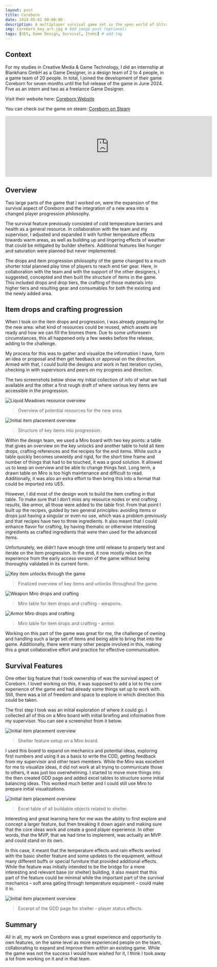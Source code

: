 ```yaml
---
layout: post
title: Coreborn
date: 2024-05-01 00:00:00
description: A multiplayer survival game set in the open world of Ultracore. Build, grow and defend your town.
img: Coreborn_key_art.jpg # Add image post (optional)
tags: [UE5, Game Design, Survival, Items] # add tag
---
```

## Context
For my studies in Creative Media & Game Technology, I did an internship at Blankhans GmbH as a Game Designer, in a design team of 2 to 4 people, in a game team of 20 people. In total, I joined the development of their game Coreborn for seven months until the full release of the game in June 2024. Five as an intern and two as a freelance Game Designer.

Visit their website here: [Coreborn Website][coreborn-website]

You can check out the game on steam: [Coreborn on Steam][coreborn-steam]
<iframe src="https://store.steampowered.com/widget/1926090/" frameborder="0" width="646" height="190"></iframe>

## Overview
Two large parts of the game that I worked on, were the expansion of the survival aspect of Coreborn and the integration of a new area into a changed player progression philosophy.

The survival feature previously consisted of cold temperature barriers and health as a general resource. In collaboration with the team and my supervisor, I adjusted and expanded it with further temperature effects towards warm areas, as well as building up and lingering effects of weather that could be mitigated by builder shelters. Additional features like hunger and saturation were planned but never implemented.

The drops and item progression philosophy of the game changed to a much shorter total planned play time of players to reach end tier gear. Here, in collaboration with the team and with the support of the other designers, I suggested, concepted and then built the structure of items in the game. This included drops and drop tiers, the crafting of those materials into higher tiers and resulting gear and consumables for both the existing and the newly added area.

## Item drops and crafting progression
When I took on the item drops and progression, I was already preparing for the new area: what kind of resources could be reused, which assets are ready and how we can fill the biomes there. Due to some unforeseen circumstances, this all happened only a few weeks before the release, adding to the challenge.

My process for this was to gather and visualize the information I have, form an idea or proposal and then get feedback or approval on the direction. Armed with that, I could build the designs and work in fast iteration cycles, checking in with supervisors and peers on my progress and direction.

The two screenshots below show my initial collection of info of what we had available and the other a first rough draft of where various key items are accessible in the progression.

![Liquid Meadows resource overview]({{site.baseurl}}/assets/img/Coreborn/01-LMResourceOverview.png)
> Overview of potential resources for the new area.

![Initial item placement overview]({{site.baseurl}}/assets/img/Coreborn/02-InitialOverview.png)
> Structure of key items into progression.

Within the design team, we used a Miro board with two key points: a table that gives an overview on the key unlocks and another table to hold all item drops, crafting references and the recipes for the end items. While such a table quickly becomes unwieldy and rigid, for the short time frame and number of things that had to be touched, it was a good solution. It allowed us to keep an overview and be able to change things fast. Long term, a drawn table on Miro is too high maintenance and difficult to read. Additionally, it was also an extra effort to then bring this into a format that could be imported into UE5.

However, I did most of the design work to build the item crafting in that table. To make sure that I don’t miss any resource nodes or end crafting results, like armor, all those were added to the table first. From that point I built up the recipes, guided by two general principles: avoiding items or drops just having a singular or even no use, which was a problem previously and that recipes have two to three ingredients. It also meant that I could enhance flavor for crafting, by having thematic or otherwise interesting ingredients as crafted ingredients that were then used for the advanced items.

Unfortunately, we didn’t have enough time until release to properly test and iterate on the item progression. In the end, it now mostly relies on the experience from the early access version of the game without being thoroughly validated in its current form.

![Key item unlocks through the game]({{site.baseurl}}/assets/img/Coreborn/03-ProgressionOverview.png)
> Finalized overview of key items and unlocks throughout the game.

![Weapon Miro drops and crafting]({{site.baseurl}}/assets/img/Coreborn/04-LM-Items-1.png)
> Miro table for item drops and crafting - weapons.

![Armor Miro drops and crafting]({{site.baseurl}}/assets/img/Coreborn/05-Ambros-Items-1.png)
> Miro table for item drops and crafting - armor.

Working on this part of the game was great for me, the challenge of owning and handling such a large set of items and being able to bring that into the game. Additionally, there were many other people involved in this, making this a great collaborative effort and practice for effective communication.

## Survival Features
One other big feature that I took ownership of was the survival aspect of Coreborn. I loved working on this, it was supposed to add a lot to the core experience of the game and had already some things set up to work with. Still, there was a lot of freedom and space to explore in which direction this could be taken.

The first step I took was an initial exploration of where it could go. I collected all of this on a Miro board with initial briefing and information from my supervisor. You can see a screenshot from it below.

![Initial item placement overview]({{site.baseurl}}/assets/img/Coreborn/06-ShelterMiroSetup.png)
> Shelter feature setup on a Miro board.

I used this board to expand on mechanics and potential ideas, exploring first numbers and using it as a basis to write the CDD, getting feedback from my supervisor and other team members. While the Miro was excellent for me to visualize ideas, it did not work at all trying to communicate those to others, it was just too overwhelming. I started to move more things into the then created GDD page and added excel tables to structure some initial balancing ideas. This worked much better and I could still use Miro to prepare initial visualizations.

![Initial item placement overview]({{site.baseurl}}/assets/img/Coreborn/07-ShelterExcelSheet.png)
> Excel table of all buildable objects related to shelter.

Interesting and great learning here for me was the ability to first explore and concept a larger feature, but then breaking it down again and making sure that the core ideas work and create a good player experience. In other words, that the MVP, that we had time to implement, was actually an MVP and could stand on its own.

In this case, it meant that the temperature effects and rain effects worked with the basic shelter feature and some updates to the equipment, without many different buffs or special furniture that provided additional effects. While the feature was initially intended to be the bridge for a more interesting and relevant base (or shelter) building, it also meant that this part of the feature could be minimal while the important part of the survival mechanics – soft area gating through temperature equipment – could make it in.

![Initial item placement overview]({{site.baseurl}}/assets/img/Coreborn/08-BuildUpEffects.png)
> Excerpt of the GDD page for shelter - player status effects.

## Summary
All in all, my work on Coreborn was a great experience and opportunity to own features, on the same level as more experienced people on the team, collaborating to expand and improve them within an existing game. While the game was not the success I would have wished for it, I think I took away a lot from working on it and in that team.


[coreborn-steam]: https://store.steampowered.com/app/1926090/Coreborn/
[coreborn-website]: https://blankhans.io/